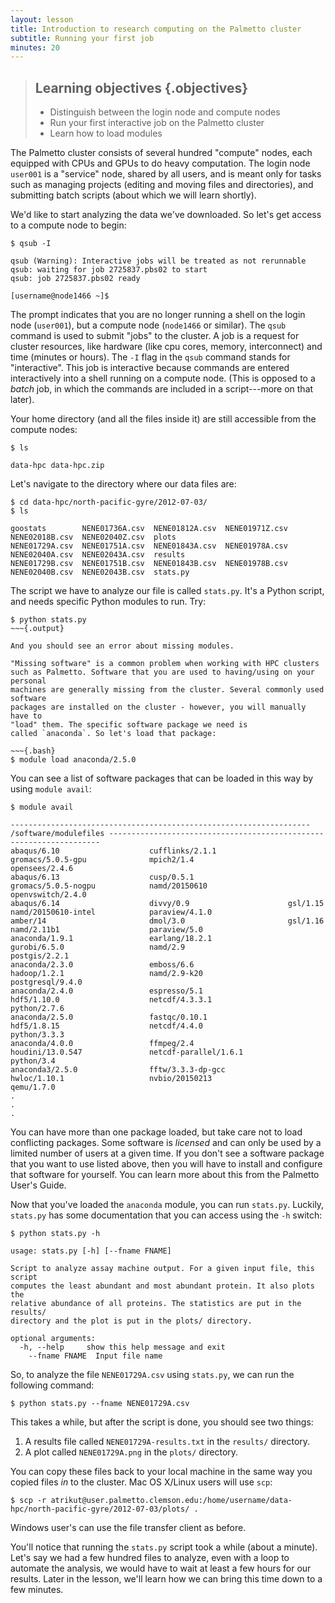 ```yaml
---
layout: lesson
title: Introduction to research computing on the Palmetto cluster
subtitle: Running your first job
minutes: 20
---
```


> ## Learning objectives {.objectives}
> 
> * Distinguish between the login node and compute nodes
> * Run your first interactive job on the Palmetto cluster
> * Learn how to load modules

The Palmetto cluster consists of several hundred "compute" nodes,
each equipped with CPUs and GPUs to do heavy computation.
The login node `user001` is a "service" node,
shared by all users,
and is meant only for tasks such as managing projects
(editing and moving files and directories),
and submitting batch scripts (about which we will learn shortly).

We'd like to start analyzing the data we've downloaded.
So let's get access to a compute node to begin:

~~~{.bash}
$ qsub -I
~~~

~~~{.output}
qsub (Warning): Interactive jobs will be treated as not rerunnable
qsub: waiting for job 2725837.pbs02 to start
qsub: job 2725837.pbs02 ready

[username@node1466 ~]$ 
~~~

The prompt indicates that you are no longer
running a shell on the login node (`user001`),
but a compute node (`node1466` or similar).
The `qsub` command is used to submit "jobs"
to the cluster.
A job is a request for cluster resources,
like hardware (like cpu cores, memory, interconnect)
and time (minutes or hours).
The `-I` flag in the `qsub` command stands
for "interactive".
This job is interactive because commands
are entered interactively into a
shell running on a compute node.
(This is opposed to a *batch* job,
in which the commands are included in a script---more
on that later).

Your home directory (and all the files inside it)
are still accessible from the compute nodes:

~~~{.bash}
$ ls
~~~

~~~{.output}
data-hpc data-hpc.zip
~~~

Let's navigate to the directory where our data files are:

~~~{.bash}
$ cd data-hpc/north-pacific-gyre/2012-07-03/
$ ls
~~~

~~~{.output}
goostats        NENE01736A.csv  NENE01812A.csv  NENE01971Z.csv  NENE02018B.csv  NENE02040Z.csv  plots
NENE01729A.csv  NENE01751A.csv  NENE01843A.csv  NENE01978A.csv  NENE02040A.csv  NENE02043A.csv  results
NENE01729B.csv  NENE01751B.csv  NENE01843B.csv  NENE01978B.csv  NENE02040B.csv  NENE02043B.csv  stats.py
~~~

The script we have to analyze our file is called `stats.py`.
It's a Python script, and needs specific Python modules to run.
Try:

~~~{.bash}
$ python stats.py
~~~{.output}

And you should see an error about missing modules.

"Missing software" is a common problem when working with HPC clusters
such as Palmetto. Software that you are used to having/using on your personal
machines are generally missing from the cluster. Several commonly used software
packages are installed on the cluster - however, you will manually have to
"load" them. The specific software package we need is
called `anaconda`. So let's load that package:

~~~{.bash}
$ module load anaconda/2.5.0
~~~

You can see a list of software packages that can be loaded in this way
by using `module avail`:

~~~{.bash}
$ module avail
~~~

~~~{.output}
------------------------------------------------------------------- /software/modulefiles --------------------------------------------------------------------
abaqus/6.10                    cufflinks/2.1.1                gromacs/5.0.5-gpu              mpich2/1.4                     opensees/2.4.6
abaqus/6.13                    cusp/0.5.1                     gromacs/5.0.5-nogpu            namd/20150610                  openvswitch/2.4.0
abaqus/6.14                    divvy/0.9                      gsl/1.15                       namd/20150610-intel            paraview/4.1.0
amber/14                       dmol/3.0                       gsl/1.16                       namd/2.11b1                    paraview/5.0
anaconda/1.9.1                 earlang/18.2.1                 gurobi/6.5.0                   namd/2.9                       postgis/2.2.1
anaconda/2.3.0                 emboss/6.6                     hadoop/1.2.1                   namd/2.9-k20                   postgresql/9.4.0
anaconda/2.4.0                 espresso/5.1                   hdf5/1.10.0                    netcdf/4.3.3.1                 python/2.7.6
anaconda/2.5.0                 fastqc/0.10.1                  hdf5/1.8.15                    netcdf/4.4.0                   python/3.3.3
anaconda/4.0.0                 ffmpeg/2.4                     houdini/13.0.547               netcdf-parallel/1.6.1          python/3.4
anaconda3/2.5.0                fftw/3.3.3-dp-gcc              hwloc/1.10.1                   nvbio/20150213                 qemu/1.7.0
.
.
.
~~~

You can have more than one package loaded, but take care not to load
conflicting packages. Some software is *licensed* and can only
be used by a limited number of users at a given time. If you don't
see a software package that you want to use listed above,
then you will have to install and configure that software for yourself.
You can learn more about this from the Palmetto User's Guide.

Now that you've loaded the `anaconda` module, you can run
`stats.py`. Luckily, `stats.py` has some documentation that you
can access using the `-h` switch:

~~~{.bash}
$ python stats.py -h
~~~

~~~{.output}
usage: stats.py [-h] [--fname FNAME]

Script to analyze assay machine output. For a given input file, this script
computes the least abundant and most abundant protein. It also plots the
relative abundance of all proteins. The statistics are put in the results/
directory and the plot is put in the plots/ directory.

optional arguments:
  -h, --help     show this help message and exit
    --fname FNAME  Input file name
~~~

So, to analyze the file `NENE01729A.csv` using `stats.py`,
we can run the following command:

~~~{.bash}
$ python stats.py --fname NENE01729A.csv
~~~

This takes a while, but after the script is done,
you should see two things:

1. A results file called `NENE01729A-results.txt` in the `results/`
directory.
2. A plot called `NENE01729A.png` in the `plots/` directory.

You can copy these files back to your local machine
in the same way you copied files *in* to the cluster.
Mac OS X/Linux users will use `scp`:

~~~{.bash}
$ scp -r atrikut@user.palmetto.clemson.edu:/home/username/data-hpc/north-pacific-gyre/2012-07-03/plots/ .
~~~

Windows user's can use the file transfer client as before.

You'll notice that running the `stats.py` script took a while
(about a minute). Let's say we had a few hundred files to analyze,
even with a loop to automate the analysis, we would have to wait
at least a few hours for our results.
Later in the lesson, we'll learn how we can bring this time down to a
few minutes.
